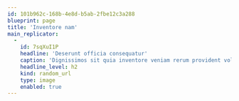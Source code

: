 ```yaml
---
id: 101b962c-168b-4e8d-b5ab-2fbe12c3a288
blueprint: page
title: 'Inventore nam'
main_replicator:
  -
    id: 7sqXuI1P
    headline: 'Deserunt officia consequatur'
    caption: 'Dignissimos sit quia inventore veniam rerum provident voluptatem. Voluptas iure et delectus rerum a.'
    headline_level: h2
    kind: random_url
    type: image
    enabled: true
---
```

